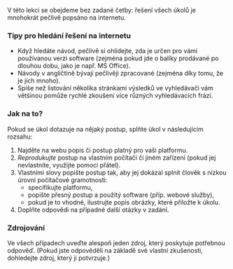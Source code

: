 V této lekci se obejdeme bez zadané četby: řešení všech úkolů je mnohokrát pečlivě popsáno na internetu.

### Tipy pro hledání řešení na internetu

- Když hledáte návod, pečlivě si ohlídejte, zda je určen pro vámi používanou verzi software (zejména pokud jde o balíky prodávané po dlouhou dobu, jako je např. MS Office).
- Návody v angličtině bývají pečlivěji zpracované (zejména díky tomu, že je jich mnoho).
- Spíše než listování několika stránkami výsledků ve vyhledávači vám většinou pomůže rychlé zkoušení více různých vyhledávacích frází.

### Jak na to?

Pokud se úkol dotazuje na nějaký postup, splňte úkol v následujícím rozsahu:
        
1. Najděte na webu popis či postup platný pro vaši platformu.
2. *Reprodukujte* postup na vlastním počítači či jiném zařízení (pokud jej nevlastníte, využijte pomoci přátel).
3. Vlastními slovy popište postup tak, aby jej dokázal splnit člověk s nízkou úrovní počítačové gramotnosti: 
    - specifikujte platformu, 
    - popište přesný postup a použitý software (příp. webové služby), 
    - pokud je to vhodné, ilustrujte popis obrázky, které přiložte k úkolu.
4. Doplňte odpovědi na případné další otázky v zadání.

### Zdrojování

Ve všech případech uveďte alespoň jeden zdroj, který poskytuje potřebnou odpověď. (Pokud jste odpověděli na základě své vlastní zkušenosti, dohledejte zdroj, který ji potvrzuje.)
